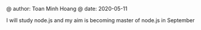 @ author: Toan Minh Hoang
@ date: 2020-05-11

I will study node.js and my aim is becoming master of node.js in September